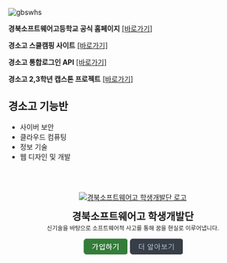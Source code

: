 ![gbswhs](https://github.com/GBSWHS/.github-private/assets/127307160/092b1111-56fd-4dfc-b188-7e0ad63b1a96)

**경북소프트웨어고등학교 공식 홈페이지** [[바로가기]](https://gbsw.hs.kr)

**경소고 스쿨캠핑 사이트** [[바로가기]](https://camping.gbsw.hs.kr/)

**경소고 통합로그인 API** [[바로가기]](https://github.com/redarchive/center-oidc/wiki)

**경소고 2,3학년 캡스톤 프로젝트** [[바로가기]](https://sites.google.com/view/gbsw2023/)

## 경소고 기능반
- 사이버 보안
- 클라우드 컴퓨팅
- 정보 기술
- 웹 디자인 및 개발

<br />
<br />

<div align="center">

<a href="http://school.gyo6.net/gbsw"><img src="https://raw.github.com/GBSWHS/CI-Signature/main/symbol/symbol-only.png" alt="경북소프트웨어고 학생개발단 로고" width="100" /></a>

<b><big><big>경북소프트웨어고 학생개발단</big></big></b><br />
<small>신기술을 바탕으로 소프트웨어적 사고를 통해 꿈을 현실로 이루어냅니다.</small>

  <a href="https://github-registrar.gbsw.hs.kr"><img src="https://raw.githubusercontent.com/GBSWHS/.github/main/assets/regist.png" /></a>
<a href="https://github.com/GBSWHS/.github#readme"><img src="https://raw.githubusercontent.com/GBSWHS/.github/main/assets/learn-more.png" /></a>

</div>

<br />
<br />
